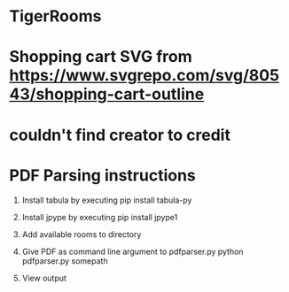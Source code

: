 # TigerRooms

# Shopping cart SVG from https://www.svgrepo.com/svg/80543/shopping-cart-outline
# couldn't find creator to credit

# PDF Parsing instructions
1. Install tabula by executing
   pip install tabula-py

2. Install jpype by executing 
   pip install jpype1

3. Add available rooms to directory

4. Give PDF as command line argument to pdfparser.py
   python pdfparser.py somepath

5. View output